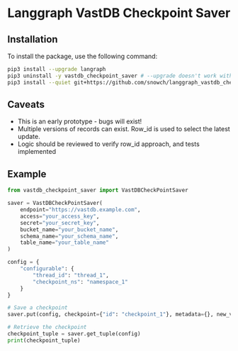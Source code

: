 # Langgraph VastDB Checkpoint Saver

## Installation

To install the package, use the following command:

```bash
pip3 install --upgrade langraph
pip3 uninstall -y vastdb_checkpoint_saver # --upgrade doesn't work with git+https?
pip3 install --quiet git+https://github.com/snowch/langgraph_vastdb_checkpoint_saver.git --use-pep517
```

##  Caveats

- This is an early prototype - bugs will exist!
- Multiple versions of records can exist.  Row_id is used to select the latest update.
- Logic should be reviewed to verify row_id approach, and tests implemented

## Example

```python
from vastdb_checkpoint_saver import VastDBCheckPointSaver

saver = VastDBCheckPointSaver(
    endpoint="https://vastdb.example.com",
    access="your_access_key",
    secret="your_secret_key",
    bucket_name="your_bucket_name",
    schema_name="your_schema_name",
    table_name="your_table_name"
)

config = {
    "configurable": {
        "thread_id": "thread_1",
        "checkpoint_ns": "namespace_1"
    }
}

# Save a checkpoint
saver.put(config, checkpoint={"id": "checkpoint_1"}, metadata={}, new_versions={})

# Retrieve the checkpoint
checkpoint_tuple = saver.get_tuple(config)
print(checkpoint_tuple)
```
